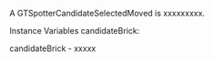 A GTSpotterCandidateSelectedMoved is xxxxxxxxx.Instance Variables	candidateBrick:		<Object>candidateBrick	- xxxxx